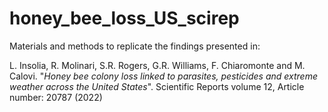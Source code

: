 # honey_bee_loss_US_scirep
Materials and methods to replicate the findings presented in:

L. Insolia, R. Molinari, S.R. Rogers, G.R. Williams, F. Chiaromonte and M. Calovi.
"*Honey bee colony loss linked to parasites, pesticides and extreme weather across the United States*".
Scientific Reports volume 12, Article number: 20787 (2022)
